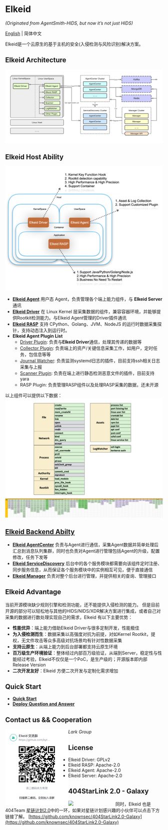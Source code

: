 # Elkeid

*(Originated from AgentSmith-HIDS, but now it’s not just HIDS)*

[English](README.md) | 简体中文

Elkeid是一个云原生的基于主机的安全(入侵检测与风险识别)解决方案。

## Elkeid Architecture

<img src="server/docs/server.png"/>

##  Elkeid Host Ability
<img src="./Ability_1.png"/>

* **[Elkeid Agent](https://github.com/bytedance/Elkeid/blob/main/agent/README-zh_CN.md)** 用户态 Agent，负责管理各个端上能力组件，与 **Elkeid Server** 通讯
* **[Elkeid Driver](https://github.com/bytedance/Elkeid/blob/main/agent/driver/README-zh_CN.md)** 在 Linux Kernel 层采集数据的组件，兼容容器环境，并能够提供Rootkit检测能力。与Elkeid Agent管理的Driver插件通讯
* **[Elkeid RASP](https://github.com/bytedance/Elkeid/tree/main/rasp)** 支持 CPython、Golang、JVM、NodeJS 的运行时数据采集探针，支持动态注入到运行时。
* **Elkeid Agent Plugin List**
  * [Driver Plugin](https://github.com/bytedance/Elkeid/blob/main/agent/driver/README-zh_CN.md): 负责与**Elkeid Driver**通信，处理其传递的数据等
  * [Collector Plugin](https://github.com/bytedance/Elkeid/blob/main/agent/collector/README-zh_CN.md): 负责端上的资产/关键信息采集工作，如用户，定时任务，包信息等等
  * [Journal Watcher](https://github.com/bytedance/Elkeid/blob/main/agent/journal_watcher/README-zh_CN.md): 负责监测systemd日志的插件，目前支持ssh相关日志采集与上报
  * [Scanner Plugin](https://github.com/bytedance/Elkeid/blob/main/agent/scanner/README-zh_CN.md): 负责在端上进行静态检测恶意文件的插件，目前支持yara
  * RASP Plugin: 负责管理RASP组件以及处理RASP采集的数据，还未开源
  

以上组件可以提供以下数据：
<img src="./data_index.png"/>
<img src="./data.png"/>



## [Elkeid Backend Abilty](https://github.com/bytedance/Elkeid/blob/main/server/README-zh_CN.md)
* **[Elkeid AgentCenter](https://github.com/bytedance/Elkeid/tree/main/server/agent_center)** 负责与Agent进行通信，采集Agent数据并简单处理后汇总到消息队列集群，同时也负责对Agent进行管理包括Agent的升级，配置修改，任务下发等
* **[Elkeid ServiceDiscovery](https://github.com/bytedance/Elkeid/tree/main/server/service_discovery)** 后台中的各个服务模块都需要向该组件定时注册、同步服务信息，从而保证各个服务模块中的实例相互可见，便于直接通信
* **[Elkeid Manager](https://github.com/bytedance/Elkeid/tree/main/server/manager)** 负责对整个后台进行管理，并提供相关的查询、管理接口


## Elkeid Advantage
当前开源模块缺少规则引擎和检测功能，还不能提供入侵检测的能力。 但是目前开源的部分可以轻松地与其他的HIDS/NIDS/XDR解决方案进行集成，或者自己对采集的数据进行数处理实现自己的需求，Elkeid 有以下主要优势：

* **性能优异**：端上能力借助Elkeid Driver与很多定制开发，性能极佳
* **为入侵检测而生**：数据采集以高强度对抗为前提，对如Kernel Rootkit，提权，无文件攻击等众多高级对抗场景均有针对性数据采集
* **支持云原生**：从端上能力到后台部署都支持云原生环境
* **百万级生产环境验证**：整体经过内部百万级验证，从端到Server，稳定性与性能经过考验，Elkeid不仅仅是一个PoC，是生产级的；开源版本即内部Release Version
* **二次开发友好**：Elkeid 方便二次开发与定制化需求增加

## Quick Start
* **[Quick Start](server/docs/quick-start-zh_CN.md)**
* **[Deploy Question and Answer](server/docs/qa-zh_CN.md)**

## Contact us && Cooperation

<img src="./Lark.png" width="40%" style="float:left;"/>

*Lark Group*

## License
* Elkeid Driver: GPLv2
* Elkeid RASP: Apache-2.0
* Elkeid Agent: Apache-2.0
* Elkeid Server: Apache-2.0


## 404StarLink 2.0 - Galaxy
<img src="https://github.com/knownsec/404StarLink-Project/raw/master/logo.png" width="30%" style="float:left;"/>

同时，Elkeid 也是 404Team [星链计划2.0](https://github.com/knownsec/404StarLink2.0-Galaxy)中的一环，如果对星链计划感兴趣的小伙伴可以点击下方链接了解。
[https://github.com/knownsec/404StarLink2.0-Galaxy](https://github.com/knownsec/404StarLink2.0-Galaxy)
